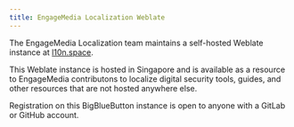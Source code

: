 ```yaml
---
title: EngageMedia Localization Weblate
---
```


The EngageMedia Localization team maintains a self-hosted Weblate instance at [l10n.space](https://l10n.space).

This Weblate instance is hosted in Singapore and is available as a resource to EngageMedia contributons to localize digital security tools, guides, and other resources that are not hosted anywhere else.

Registration on this BigBlueButton instance is open to anyone with a GitLab or GitHub account.
